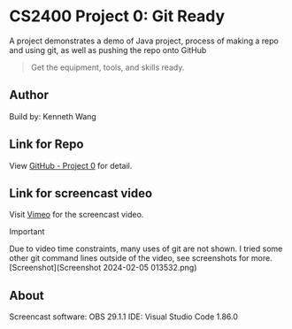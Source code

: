 # CS2400 Project 0: Git Ready
A project demonstrates a demo of Java project, process of making a repo and using git, as well as pushing the repo onto GitHub

> Get the equipment, tools, and skills ready.

## Author
Build by: Kenneth Wang

## Link for Repo
View [GitHub - Project 0](https://github.com/kennethtl0522/cs2400P0) for detail.
  

## Link for screencast video
Visit [Vimeo](https://vimeo.com/909956414?share=copy) for the screencast video.
> [!important] 
> Due to video time constraints, many uses of git are not shown. I tried some other git command lines outside of the video, see screenshots for more.
[Screenshot](Screenshot 2024-02-05 013532.png)
 
## About
Screencast software: OBS 29.1.1
IDE: Visual Studio Code 1.86.0
